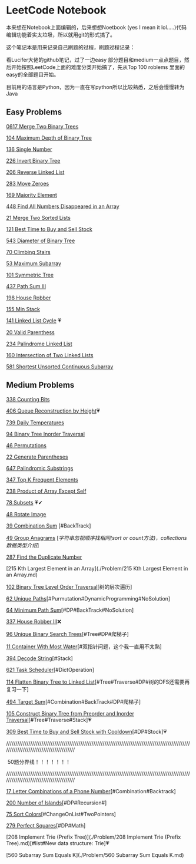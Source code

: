 # LeetCode Notebook

本来想在Notebook上面编辑的，后来想想Noetbook (yes I mean it lol.....)代码编辑功能着实太垃圾，所以就用git的形式搞了。

这个笔记本是用来记录自己刷题的过程，刷题过程记录：

看Lucifer大佬的github笔记，过了一边easy 部分题目和medium一点点题目，然后开始按照LeetCode上面的难度分类开始搞了，先从Top 100 roblems 里面的easy的全部题目开始。

目前用的语言是Python，因为一直在写python所以比较熟悉，之后会慢慢转为Java



## Easy Problems

[0617 Merge Two Binary Trees](./Problem/0617-Merge-Two-Binary-Trees.md)

[104 Maximum Depth of Binary Tree](./Problem/104-Maximum-Depth-of-Binary-Tree.md)

[136 Single Number](./Problem/136-Single-Number.md)

[226 Invert Binary Tree](./Problem/226-Invert-Binary-Tree.md)

[206 Reverse Linked List](./Problem/206-Reverse-Linked-List.md)

[283 Move Zeroes](./Problem/283-Move-Zeroes.md)

[169 Majority Element](./Problem/169-Majority-Element.md)

[448 Find All Numbers Disappeared in an Array](./Problem/448-Find-All-Numbers-Disappeared-in-an-Array.md)

[21 Merge Two Sorted Lists](./Problem/21-Merge-Two-Sorted-Lists.md)

[121 Best Time to Buy and Sell Stock](./Problem/121-Best-Time-to-Buy-and-Sell-Stock.md)

[543 Diameter of Binary Tree](./Problem/543-Diameter-of-Binary-Tree.md)

[70 Climbing Stairs](./Problem/70-Climbing-Stairs.md)

[53 Maximum Subarray](./Problem/53-Maximum-Subarray.md)

[101 Symmetric Tree](./Problem/101-Symmetric-Tree.md)

[437 Path Sum III](./Problem/437-Path-Sum-III.md)

[198 House Robber](./Problem/198-House-Robber.md)

[155 Min Stack](./Problem/155-Min-Stack.md)

[141 Linked List Cycle](./Problem/141-Linked-List-Cycle.md) 💗

[20 Valid Parenthess](./Problem/20-Valid-Parenthess.md)

[234 Palindrome Linked List](./Problem/234-Palindrome-Linked-List.md)

[160 Intersection of Two Linked Lists](./Problem/160-Intersection-of-Two-Linked-Lists.md)

[581 Shortest Unsorted Continuous Subarray](./Problem/581-Shortest-Unsorted-Continuous-Subarray.md)



## Medium Problems

[338 Counting Bits](./Problem/338-Counting-Bits.md)

[406 Queue Reconstruction by Height](./Problem/406-Queue-Reconstruction-by-Height.md)💗

[739 Daily Temperatures](./Problem/739-Daily-Temperatures.md)

[94 Binary Tree Inorder Traversal](./Problem/94-Binary-Tree-Inorder-Traversal.md)

[46 Permutations](./Problem/46-Permutations.md)

[22 Generate Parentheses](./Problem/22-Generate-Parentheses.md)

[647 Palindromic Substrings](./Problem/647-Palindromic-Substrings.md)

[347 Top K Frequent Elements](./Problem/347-Top-K-Frequent-Elements.md)

[238 Product of Array Except Self](./Problem/238-Product-of-Array-Except-Self.md)

[78 Subsets](./Problem/78-Subsets.md) 💗✔

[48 Rotate Image](./Problem/48-Rotate-Image.md)

[39 Combination Sum](./Problem/39-Combination-Sum.md) [#BackTrack]

[49 Group Anagrams](./Problem/49-Group-Anagrams.md) [*字符串忽视顺序找相同(sort or count方法)，collections 数据类型介绍*]

[287 Find the Duplicate Number](./Problem/287-Find-the-Duplicate-Number.md)

[215 Kth Largest Element in an Array](./Problem/215 Kth Largest Element in an Array.md)

[102 Binary Tree Level Order Traversal](./Problem/102-Binary-Tree-Level-Order-Traversal.md)[树的层次遍历]

[62 Unique Paths](./Problem/62-Unique-Paths.md)[#Purmutation#DynamicProgramming#NoSolution]

[64 Minimum Path Sum](./Problem/64-Minimum-Path-Sum.md)[#DP#BackTrack#NoSolution]

[337 House Robber III](./Problem/337-House-Robber-III.md)❌

[96 Unique Binary Search Trees](./Problem/96-Unique-Binary-Search-Trees.md)[#Tree#DP#爬梯子]

[11 Container With Most Water](./Problem/11-Container-With-Most-Water.md)[#双指针问题，这个我一直用不太熟]

[394 Decode String](./Problem/394-Decode-String.md)[#Stack]

[621 Task Scheduler](./Problem/621-Task-Scheduler.md)[#DictOperation]

[114 Flatten Binary Tree to Linked List](./Problem/114-Flatten-Binary-Tree-to-Linked-List.md)[#Tree#Traverse#DP#树的DFS还需要再复习一下]

[494 Target Sum](./Problem/494-Target-Sum.md)[#Combination#BackTrack#DP#爬梯子]

[105 Construct Binary Tree from Preorder and Inorder Traversal](./Problem/105-Construct-Binary-Tree-from-Preorder-and-Inorder-Traversal.md)[#Tree#Traverse#Stack]💗

[309 Best Time to Buy and Sell Stock with Cooldown](./Problem/309-Best-Time-to-Buy-and-Sell-Stock-with-Cooldown.md)[#DP#Stock]💗

////////////////////////////////////////////////////////////////////////////////////////////////////////////////////////////////////////

​																			50题分界线！！！！！！！

////////////////////////////////////////////////////////////////////////////////////////////////////////////////////////////////////////

[17 Letter Combinations of a Phone Number](./Problem/17-Letter-Combinations-of-a-Phone-Number.md)[#Combination#Backtrack]

[200 Number of Islands](./Problem/200-Number-of-Islands.md)[#DP#Recursion#]

[75 Sort Colors](./Problem/75-Sort-Colors.md)[#ChangeOnList#TwoPointers]

[279 Perfect Squares](./Problem/279-Perfect-Squares.md)[#DP#Math]

[208 Implement Trie (Prefix Tree)](./Problem/208 Implement Trie (Prefix Tree).md)[#list#New data structure: Trie]💗

[560 Subarray Sum Equals K](./Problem/560 Subarray Sum Equals K.md)